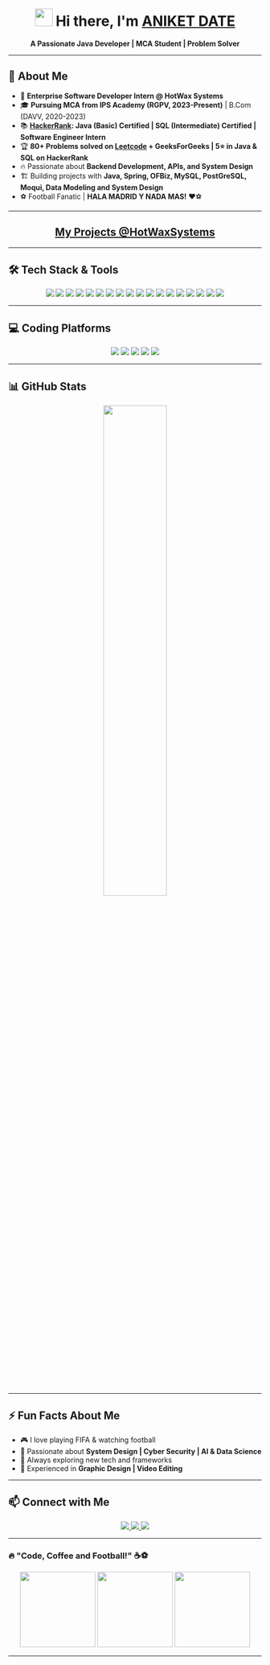 <h1 align="center"><img src="https://media.giphy.com/media/hvRJCLFzcasrR4ia7z/giphy.gif" width="35">
  Hi there, I'm <a href="https://github.com/Ani-D22">ANIKET DATE</a>
</h1>
<p align="center">
  <b>A Passionate Java Developer | MCA Student | Problem Solver</b>
</p>

---

## 🚀 About Me
- 💼 **Enterprise Software Developer Intern @ HotWax Systems**
- 🎓 **Pursuing MCA from IPS Academy (RGPV, 2023-Present)** | B.Com  (DAVV, 2020-2023)
- 📚 **<a href="https://www.hackerrank.com/profile/dateaniket07">HackerRank</a>: Java (Basic) Certified | SQL (Intermediate) Certified | Software Engineer Intern**
- 🏆 **80+ Problems solved on <a href="https://leetcode.com/u/Aniket_Date/">Leetcode</a> + GeeksForGeeks | 5⭐ in Java & SQL on HackerRank**
- 🔥 Passionate about **Backend Development, APIs, and System Design**
- 🏗️ Building projects with **Java, Spring, OFBiz, MySQL, PostGreSQL, Moqui, Data Modeling and System Design**
- ⚽ Football Fanatic | **HALA MADRID Y NADA MAS!** ❤️⚽

---

<h2 align="center">
  <a href="https://github.com/orgs/HotWaxSystemsOrg/repositories"> My Projects @HotWaxSystems </a>
</h2>

---

## 🛠️ Tech Stack & Tools
<p align="center">
  <img src="https://img.shields.io/badge/Java-%23ED8B00.svg?style=for-the-badge&logo=java&logoColor=white">
  <img src="https://img.shields.io/badge/Spring-%236DB33F.svg?style=for-the-badge&logo=spring&logoColor=white">
  <img src="https://img.shields.io/badge/Jakarta%20EE-%23007ACC.svg?style=for-the-badge&logo=jakartaee&logoColor=white">
  <img src="https://img.shields.io/badge/PostgreSQL-%23336791.svg?style=for-the-badge&logo=postgresql&logoColor=white">
  <img src="https://img.shields.io/badge/MySQL-%2307405e.svg?style=for-the-badge&logo=mysql&logoColor=white">
  <img src="https://img.shields.io/badge/Linux-%23FCC624.svg?style=for-the-badge&logo=linux&logoColor=black">
  <img src="https://img.shields.io/badge/C-%2300599C.svg?style=for-the-badge&logo=c&logoColor=white">
  <img src="https://img.shields.io/badge/C++-%2300599C.svg?style=for-the-badge&logo=c%2B%2B&logoColor=white">
  <img src="https://img.shields.io/badge/Docker-%232496ED.svg?style=for-the-badge&logo=docker&logoColor=white">
  <img src="https://img.shields.io/badge/Postman-%23FF6C37.svg?style=for-the-badge&logo=postman&logoColor=white">
  <img src="https://img.shields.io/badge/IntelliJ%20IDEA-%23000000.svg?style=for-the-badge&logo=intellij-idea&logoColor=white">
  <img src="https://img.shields.io/badge/VS%20Code-%23007ACC.svg?style=for-the-badge&logo=visual-studio-code&logoColor=white">
  <img src="https://img.shields.io/badge/Eclipse-%232C2255.svg?style=for-the-badge&logo=eclipse&logoColor=white">
  <img src="https://img.shields.io/badge/Python-%233776AB.svg?style=for-the-badge&logo=python&logoColor=white">
  <img src="https://img.shields.io/badge/HTML-%23E34F26.svg?style=for-the-badge&logo=html5&logoColor=white">
  <img src="https://img.shields.io/badge/CSS-%231572B6.svg?style=for-the-badge&logo=css3&logoColor=white">
  <img src="https://img.shields.io/badge/H2-%2312100E.svg?style=for-the-badge&logo=h2&logoColor=white">
  <img src="https://img.shields.io/badge/OracleDB-%23F80000.svg?style=for-the-badge&logo=oracle&logoColor=white">
  
</p>

---

## 💻 Coding Platforms
<p align="center">
  <img src="https://img.shields.io/badge/GitHub-%2312100E.svg?style=for-the-badge&logo=github&logoColor=white">
  <img src="https://img.shields.io/badge/LeetCode-%23FFA116.svg?style=for-the-badge&logo=leetcode&logoColor=black">
  <img src="https://img.shields.io/badge/HackerRank-%232EC866.svg?style=for-the-badge&logo=hackerrank&logoColor=white">
  <img src="https://img.shields.io/badge/CodeChef-%230F9D58.svg?style=for-the-badge&logo=codechef&logoColor=white">
  <img src="https://img.shields.io/badge/GeeksforGeeks-%2310723D.svg?style=for-the-badge&logo=geeksforgeeks&logoColor=white">
</p>

---

## 📊 GitHub Stats
<p align="center">
  <img src="https://github-readme-stats.vercel.app/api?username=ANi-D22&show_icons=true&theme=dark" width="50%">
</p>

---

## ⚡ Fun Facts About Me
- 🎮 I love playing FIFA & watching football
- 🤖 Passionate about **System Design | Cyber Security | AI & Data Science**
- 🚀 Always exploring new tech and frameworks
- 🎨 Experienced in **Graphic Design | Video Editing**  

---

## 📫 Connect with Me
<p align="center">
  <a href="https://www.linkedin.com/in/contactaniketdate">
    <img src="https://img.shields.io/badge/LinkedIn-%230A66C2.svg?style=for-the-badge&logo=linkedin&logoColor=white">
  </a>
  <a href="mailto:dateaniket07@gmail.com">
    <img src="https://img.shields.io/badge/Gmail-D14836?style=for-the-badge&logo=gmail&logoColor=white">
  </a>
  <a href="https://github.com/Ani-D22">
    <img src="https://img.shields.io/badge/GitHub-%2312100E.svg?style=for-the-badge&logo=github&logoColor=white">
  </a>
</p>

---

### 🔥 **"Code, Coffee and Football!"** ☕⚽<p align="center">

<div align="center">
  <img src="https://media1.giphy.com/media/v1.Y2lkPTc5MGI3NjExMGRiNmp3cHlqeDhhNnB6anJ1cW93eXF0eHRjYWo4YWNzajd5NXM4OCZlcD12MV9pbnRlcm5hbF9naWZfYnlfaWQmY3Q9Zw/12W5Sg2koWYnwA/giphy.gif" height="150">
  <img src="https://media1.giphy.com/media/v1.Y2lkPTc5MGI3NjExZzZ4NG1qeGkwc24xaXJvdHQ0anFpMmt4aWlieTA4eGhxM3lxcmRuciZlcD12MV9pbnRlcm5hbF9naWZfYnlfaWQmY3Q9Zw/12yjKJaLB7DuG4/giphy.gif" height="150">
  <img src="https://media0.giphy.com/media/v1.Y2lkPTc5MGI3NjExZHRjYzB5enViMXZtYzhzb3QzdXp3eDB4dmZ0bWcyenczanA0c2J0ZCZlcD12MV9pbnRlcm5hbF9naWZfYnlfaWQmY3Q9Zw/m9QEBUSAdJ7ApIkekw/giphy.gif" height="150">
</div>

---
